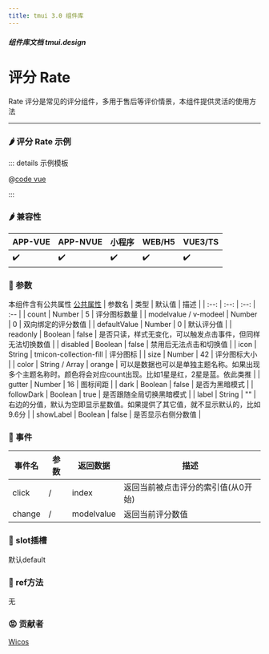 ```yaml
---
title: tmui 3.0 组件库
---
```


<dirtoc></dirtoc>

##### 组件库文档 tmui.design

# 评分 Rate
Rate 评分是常见的评分组件，多用于售后等评价情景，本组件提供灵活的使用方法

---

### :hot_pepper: 评分 Rate 示例

<webview url="https://tmui.design/h5/#/pages/form/rate"></webview>

::: details 示例模板

@[code vue](pages/form/rate.nvue)

:::

### :hot_pepper: 兼容性

| APP-VUE | APP-NVUE | 小程序 | WEB/H5 | VUE3/TS |
| --- | --- | --- | --- | --- |
| :heavy_check_mark: | :heavy_check_mark: | :heavy_check_mark: | :heavy_check_mark: | :heavy_check_mark: |

### :seedling: 参数

本组件含有公共属性 [公共属性](/doc/spec/组件公共样式.md)
| 参数名 | 类型 | 默认值 | 描述 |
| :--: | :--: | :--: | :-- |
| count | Number | 5 | 评分图标数量 |
| modelvalue / v-modeel | Number | 0 | 双向绑定的评分数值 |
| defaultValue | Number | 0 | 默认评分值 |
| readonly | Boolean | false | 是否只读，样式无变化，可以触发点击事件，但同样无法切换数值 |
| disabled | Boolean | false | 禁用后无法点击和切换值 |
| icon | String | tmicon-collection-fill | 评分图标 |
| size | Number | 42 | 评分图标大小 |
| color | String / Array | orange | 可以是数据也可以是单独主题名称。如果出现多个主题名称时。颜色将会对应count出现。比如1星是红，2星是蓝。依此类推 |
| gutter | Number | 16 | 图标间距 |
| dark | Boolean | false | 是否为黑暗模式 |
| followDark | Boolean | true | 是否跟随全局切换黑暗模式 |
| label | String | "" | 右边的分值，默认为空即显示星数值。如果提供了其它值，就不显示默认的，比如9.6分 |
| showLabel | Boolean | false | 是否显示右侧分数值 |

### :rose: 事件

| 事件名 | 参数 | 返回数据 | 描述 |
| --- | --- | --- | --- |
| click | / | index | 返回当前被点击评分的索引值(从0开始) |
| change | / | modelvalue | 返回当前评分数值 |

### :corn: slot插槽

默认default

### :green_salad: ref方法

无

### :rage: 贡献者

[Wicos](http://wicos.me)